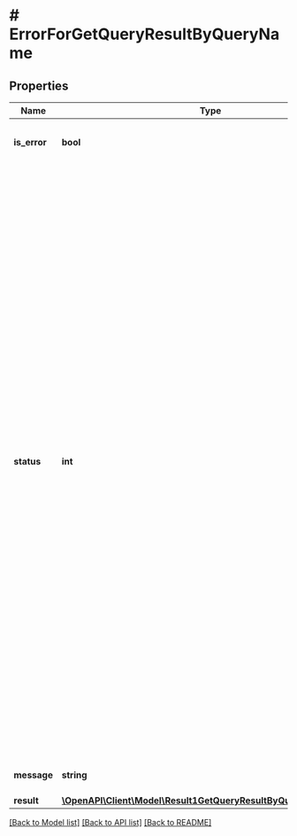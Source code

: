 # # ErrorForGetQueryResultByQueryName

## Properties

Name | Type | Description | Notes
------------ | ------------- | ------------- | -------------
**is_error** | **bool** | isError &#x3D; false means success and isError &#x3D; true means error | [optional]
**status** | **int** | Error Code &#x3D; 0 means &#39;The requested processed successfully.&#39;&lt;br /&gt;Error Code &#x3D; 1 means &#39;API key is missing.&#39; &lt;br /&gt;Error Code &#x3D; 2 means &#39;Invalid API Key.&#39;&lt;br /&gt;Error Code &#x3D; 2 means &#39;API key is missing.&#39; &lt;br /&gt;Error Code &#x3D; 3 means &#39;Action is missing.&#39; &lt;br /&gt;Error Code &#x3D; 4 means &#39;Action cannot be empty.&#39; &lt;br /&gt;Error Code &#x3D; 4 means &#39;Invalid Action.&#39; &lt;br /&gt;Error Code &#x3D; 5 means &#39;API Key does not exists.&#39; &lt;br /&gt;Error Code &#x3D; 5 means &#39;Invalid query name.&#39; &lt;br /&gt;Error Code &#x3D; 5 means &#39;QueryName is missing.&#39;&lt;br /&gt;Error Code &#x3D; 5 means &#39;No access to Query Builder schema.&#39;&lt;br /&gt;Error Code &#x3D; 7 means &#39;No json data found.&#39;&lt;br /&gt;Error Code &#x3D; 8 means &#39;Either empty or no Form Data.&#39;&lt;br /&gt;Error Code &#x3D; 9 means &#39;Invalid json data.&#39;&lt;br /&gt;Error Code &#x3D; 10 means &#39;No records found.&#39; | [optional]
**message** | **string** | Message show as per error code | [optional]
**result** | [**\OpenAPI\Client\Model\Result1GetQueryResultByQueryNameInner[]**](Result1GetQueryResultByQueryNameInner.md) | Result value | [optional]

[[Back to Model list]](../../README.md#models) [[Back to API list]](../../README.md#endpoints) [[Back to README]](../../README.md)
